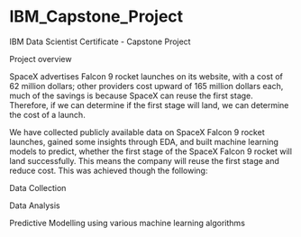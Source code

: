# IBM_Capstone_Project
IBM Data Scientist Certificate - Capstone Project

Project overview 

SpaceX advertises Falcon 9 rocket launches on its website, with a cost of 62 million dollars; other providers cost upward of 165 million dollars each, much of the savings is because SpaceX can reuse the first stage. Therefore, if we can determine if the first stage will land, we can determine the cost of a launch.

We have collected publicly available data on SpaceX Falcon 9 rocket launches, gained some insights through EDA,  and built machine learning models to predict, whether the first stage of the SpaceX Falcon 9 rocket will land successfully. This means the company will reuse the first stage and reduce cost. This was achieved though the following: 

  Data Collection 

  Data Analysis 

  Predictive Modelling using various machine learning algorithms 
